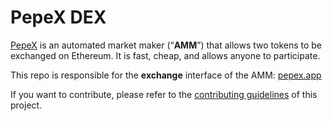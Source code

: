 # PepeX DEX

[PepeX](https://pepex.app/) is an automated market maker (“**AMM**”) that allows two tokens to be exchanged on Ethereum. It is fast, cheap, and allows anyone to participate.

This repo is responsible for the **exchange** interface of the AMM: [pepex.app](https://pepex.app/)

If you want to contribute, please refer to the [contributing guidelines](./CONTRIBUTING.md) of this project.
